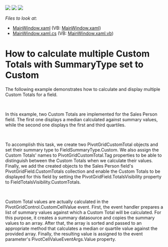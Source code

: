 <!-- default badges list -->
![](https://img.shields.io/endpoint?url=https://codecentral.devexpress.com/api/v1/VersionRange/128578440/21.1.5%2B)
[![](https://img.shields.io/badge/Open_in_DevExpress_Support_Center-FF7200?style=flat-square&logo=DevExpress&logoColor=white)](https://supportcenter.devexpress.com/ticket/details/E3822)
[![](https://img.shields.io/badge/📖_How_to_use_DevExpress_Examples-e9f6fc?style=flat-square)](https://docs.devexpress.com/GeneralInformation/403183)
<!-- default badges end -->
<!-- default file list -->
*Files to look at*:

* [MainWindow.xaml](./CS/DXPivotGrid_MultipleCustomTotals/MainWindow.xaml) (VB: [MainWindow.xaml](./VB/DXPivotGrid_MultipleCustomTotals/MainWindow.xaml))
* [MainWindow.xaml.cs](./CS/DXPivotGrid_MultipleCustomTotals/MainWindow.xaml.cs) (VB: [MainWindow.xaml.vb](./VB/DXPivotGrid_MultipleCustomTotals/MainWindow.xaml.vb))
<!-- default file list end -->
# How to calculate multiple Custom Totals with SummaryType set to Custom


<p>The following example demonstrates how to calculate and display multiple Custom Totals for a field.</p><br />
<p>In this example, two Custom Totals are implemented for the Sales Person field. The first one displays a median calculated against summary values, while the second one displays the first and third quartiles.</p><br />
<p>To accomplish this task, we create two PivotGridCustomTotal objects and set their summary type to FieldSummaryType.Custom. We also assign the Custom Totals' names to PivotGridCustomTotal.Tag properties to be able to distinguish between the Custom Totals when we calculate their values. Finally, we add the created objects to the Sales Person field's PivotGridField.CustomTotals collection and enable the Custom Totals to be displayed for this field by setting the PivotGridField.TotalsVisibility property to FieldTotalsVisibility.CustomTotals.</p><br />
<p>Custom Total values are actually calculated in the PivotGridControl.CustomCellValue event. First, the event handler prepares a list of summary values against which a Custom Total will be calculated. For this purpose, it creates a summary datasource and copies the summary values to an array. After that, the array is sorted and passed to an appropriate method that calculates a median or quartile value against the provided array. Finally, the resulting value is assigned to the event parameter's PivotCellValueEventArgs.Value property.</p><br />
<br />


<br/>


